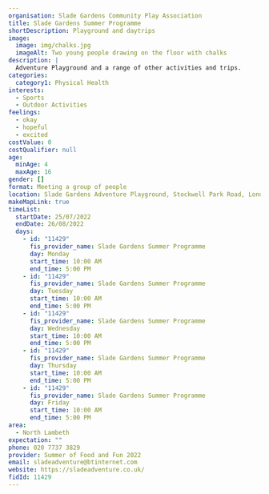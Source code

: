 ```yaml
---
organisation: Slade Gardens Community Play Association
title: Slade Gardens Summer Programme
shortDescription: Playground and daytrips
image:
  image: img/chalks.jpg
  imageAlt: Two young people drawing on the floor with chalks
description: |
  Adventure Playground and a range of other activities and trips. 
categories:
  category1: Physical Health
interests:
  - Sports
  - Outdoor Activities
feelings:
  - okay
  - hopeful
  - excited
costValue: 0
costQualifier: null
age:
  minAge: 4
  maxAge: 16
gender: []
format: Meeting a group of people
location: Slade Gardens Adventure Playground, Stockwell Park Road, London, SW9 0DA
makeMapLink: true
timeList:
  startDate: 25/07/2022
  endDate: 26/08/2022
  days:
    - id: "11429"
      fis_provider_name: Slade Gardens Summer Programme
      day: Monday
      start_time: 10:00 AM
      end_time: 5:00 PM
    - id: "11429"
      fis_provider_name: Slade Gardens Summer Programme
      day: Tuesday
      start_time: 10:00 AM
      end_time: 5:00 PM
    - id: "11429"
      fis_provider_name: Slade Gardens Summer Programme
      day: Wednesday
      start_time: 10:00 AM
      end_time: 5:00 PM
    - id: "11429"
      fis_provider_name: Slade Gardens Summer Programme
      day: Thursday
      start_time: 10:00 AM
      end_time: 5:00 PM
    - id: "11429"
      fis_provider_name: Slade Gardens Summer Programme
      day: Friday
      start_time: 10:00 AM
      end_time: 5:00 PM
area:
  - North Lambeth
expectation: ""
phone: 020 7737 3829
provider: Summer of Food and Fun 2022
email: sladeadventure@btinternet.com
website: https://sladeadventure.co.uk/
fidId: 11429
---
```

